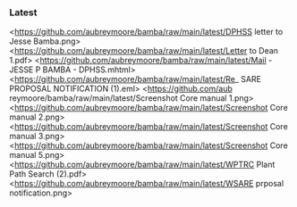 ### Latest

<https://github.com/aubreymoore/bamba/raw/main/latest/DPHSS letter to Jesse Bamba.png>
<https://github.com/aubreymoore/bamba/raw/main/latest/Letter to Dean 1.pdf>
<https://github.com/aubreymoore/bamba/raw/main/latest/Mail - JESSE P BAMBA - DPHSS.mhtml>
<https://github.com/aubreymoore/bamba/raw/main/latest/Re_ SARE PROPOSAL NOTIFICATION (1).eml>
<https://github.com/aub reymoore/bamba/raw/main/latest/Screenshot Core manual 1.png>
<https://github.com/aubreymoore/bamba/raw/main/latest/Screenshot Core manual 2.png>
<https://github.com/aubreymoore/bamba/raw/main/latest/Screenshot Core manual 3.png>
<https://github.com/aubreymoore/bamba/raw/main/latest/Screenshot Core manual 5.png>
<https://github.com/aubreymoore/bamba/raw/main/latest/WPTRC Plant Path Search (2).pdf>
<https://github.com/aubreymoore/bamba/raw/main/latest/WSARE prposal notification.png>
